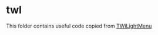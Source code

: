 # twl

This folder contains useful code copied from [TWiLightMenu](https://github.com/DS-Homebrew/TWiLightMenu)